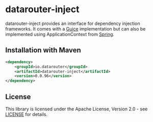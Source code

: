 # datarouter-inject

datarouter-inject provides an interface for dependency injection frameworks. It comes with a [Guice](https://github.com/google/guice) implementation but can also be implemented using ApplicationContext from [Spring](https://github.com/spring-projects/spring-framework).

## Installation with Maven

```xml
<dependency>
	<groupId>io.datarouter</groupId>
	<artifactId>datarouter-inject</artifactId>
	<version>0.0.96</version>
</dependency>
```

## License

This library is licensed under the Apache License, Version 2.0 - see [LICENSE](../LICENSE) for details.
